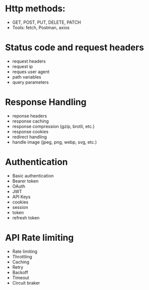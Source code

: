 # Http methods: 
- GET, POST, PUT, DELETE, PATCH
- Tools: fetch, Postman, axios

# Status code and request headers
- request headers
- request ip
- reques user agent
- path variables
- query parameters

# Response Handling
- reponse headers
- response caching
- response compression (gzip, brotli, etc.)
- response cookies
- redirect handling
- handle image (jpeg, png, webp, svg, etc.)

# Authentication
- Basic authentication 
- Bearer token
- OAuth
- JWT
- API Keys
- cookies
- session
- token
- refresh token

# API Rate limiting
- Rate limiting
- Throttling
- Caching
- Retry
- Backoff
- Timeout
- Circuit braker
